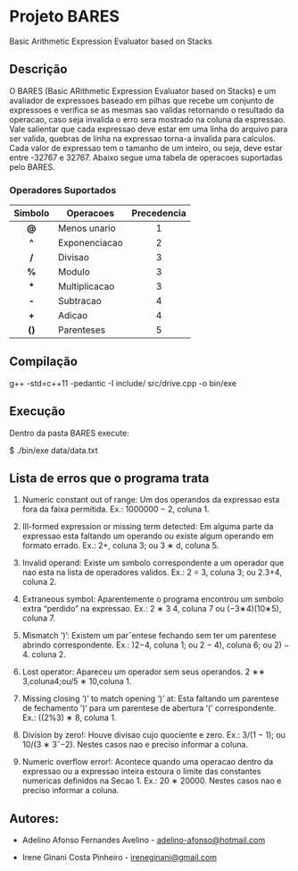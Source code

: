 # Projeto BARES
Basic Arithmetic Expression Evaluator based on Stacks

## Descrição

O BARES (Basic ARithmetic Expression Evaluator based on Stacks) e um avaliador de expressoes baseado em pilhas que recebe um conjunto de expressoes e verifica se as mesmas sao validas
retornando o resultado da operacao, caso seja invalida o erro sera mostrado na coluna da espressao. Vale salientar que cada expressao deve estar em uma linha do arquivo 
para ser valida, quebras de linha na expressao torna-a invalida para calculos. Cada valor de expressao tem o tamanho de um inteiro, ou seja, deve estar entre -32767 e 32767. 
Abaixo segue uma tabela de operacoes suportadas pelo BARES.

### Operadores Suportados

| Simbolo | Operacoes            | Precedencia   |
| :----:  | -------------------- | :-----------: |
| __@__   | Menos unario         | 1             |
| __^__   | Exponenciacao        | 2             |
| __/__   | Divisao              | 3             |
| __%__   | Modulo               | 3             |
| __*__   | Multiplicacao        | 3             |
| __-__   | Subtracao            | 4             |
| __+__   | Adicao               | 4             |
| __()__  | Parenteses           | 5             |


## Compilação

g++ -std=c++11 -pedantic -I include/ src/drive.cpp -o bin/exe 


## Execução

Dentro da pasta BARES execute:

$ ./bin/exe data/data.txt 

## Lista de erros que o programa trata
1. Numeric constant out of range: Um dos operandos da expressao esta fora da faixa permitida.
Ex.: 1000000 − 2, coluna 1.

2. Ill-formed expression or missing term detected: Em alguma parte da expressao esta faltando um operando ou existe algum operando em formato errado.
Ex.: 2+, coluna 3; ou 3 ∗ d, coluna 5.

3. Invalid operand: Existe um sımbolo correspondente a um operador que nao esta na lista de operadores validos.
Ex.: 2 = 3, coluna 3; ou 2.3+4, coluna 2.

4. Extraneous symbol: Aparentemente o programa encontrou um sımbolo extra “perdido” na expressao.
Ex.: 2 ∗ 3 4, coluna 7 ou (−3∗4)(10∗5), coluna 7.

5. Mismatch ’)’: Existem um parˆentese fechando sem ter um parentese abrindo correspondente.
Ex.: )2−4, coluna 1; ou 2 − 4), coluna 6; ou 2) − 4. coluna 2.

6. Lost operator: Apareceu um operador sem seus operandos.
2 ∗∗ 3,coluna4;ou/5 ∗ 10,coluna 1.

7. Missing closing ‘)’ to match opening ‘)’ at: Esta faltando um parentese de fechamento ’)’ para um parentese de abertura ‘(’ correspondente.
Ex.: ((2%3) ∗ 8, coluna 1.

8. Division by zero!: Houve divisao cujo quociente e zero.
Ex.: 3/(1 − 1); ou 10/(3 ∗ 3ˆ−2). Nestes casos nao e preciso informar a coluna.

9. Numeric overflow error!: Acontece quando uma operacao dentro da expressao ou a expressao inteira estoura o limite das constantes numericas definidos na Secao 1.
Ex.: 20 ∗ 20000. Nestes casos nao e preciso informar a coluna.

## Autores:
* Adelino Afonso Fernandes Avelino - adelino-afonso@hotmail.com

* Irene Ginani Costa Pinheiro - ireneginani@gmail.com


